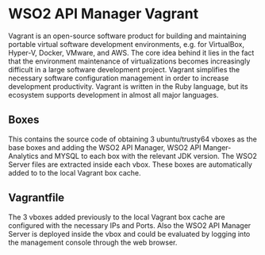 # WSO2 API Manager Vagrant
Vagrant is an open-source software product for building and maintaining portable virtual software development environments, e.g. for VirtualBox, Hyper-V, Docker, VMware, and AWS. The core idea behind it lies in the fact that the environment maintenance of virtualizations becomes increasingly difficult in a large software development project. Vagrant simplifies the necessary software configuration management in order to increase development productivity. Vagrant is written in the Ruby language, but its ecosystem supports development in almost all major languages.

## Boxes
This contains the source code of obtaining 3 ubuntu/trusty64 vboxes as the base boxes and adding the WSO2 API Manager, WSO2 API Manger-Analytics and MYSQL to each box with the relevant JDK version. The WSO2 Server files are extracted inside each vbox. These boxes are automatically added to to the local Vagrant box cache.

## Vagrantfile
The 3 vboxes added previously to the local Vagrant box cache are configured with the necessary IPs and Ports. Also the WSO2 API Manager Server is deployed inside the vbox and could be evaluated by logging into the management console through the web browser.
